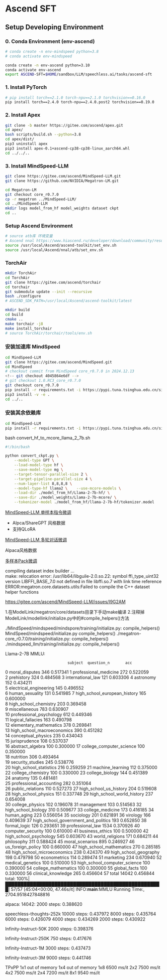 # Ascend SFT

## Setup Developing Environment

### 0. Conda Environment (env-ascend)

```bash
# conda create -n env-mindspeed python=3.8
# conda activate env-mindspeed

conda create -n env-ascend python=3.10
conda activate env-ascend
export ASCEND-SFT=$HOME/sandbox/LLM/speechless.ai/tasks/ascend-sft
```

### 1. Install PyTorch

```bash
# pip install torch==2.1.0 torch-npu==2.1.0 torchvision==0.16.0
pip install torch==2.4.0 torch-npu==2.4.0.post2 torchvision==0.19.0
```

### 2. Install Apex

```bash
git clone -b master https://gitee.com/ascend/apex.git
cd apex/
bash scripts/build.sh --python=3.8
cd apex/dist/
pip3 uninstall apex
pip3 install apex-0.1+ascend-cp38-cp38-linux_aarch64.whl
cd ../../..
```

### 3. Install MindSpeed-LLM

```bash
git clone https://gitee.com/ascend/MindSpeed-LLM.git
git clone https://github.com/NVIDIA/Megatron-LM.git

cd Megatron-LM
git checkout core_r0.7.0
cp -r megatron ../MindSpeed-LLM/
cd ../MindSpeed-LLM
mkdir logs model_from_hf model_weights dataset ckpt
cd ..
```

### Setup Ascend Environment

```bash
# source atb库 环境变量
# Ascend nnal https://www.hiascend.ru/developer/download/community/result?module=pt&version=6.0.1.alpha001
source /usr/local/Ascend/ascend-toolkit/set_env.sh 
source /usr/local/Ascend/nnal/atb/set_env.sh 
```

### TorchAir

```bash
mkdir TorchAir
cd TorchAir
git clone https://gitee.com/ascend/torchair
cd torchair
git submodule update --init --recursive
bash ./configure
# ASCEND_SDK_PATH=/usr/local/Ascend/ascend-toolkit/latest

mkdir build
cd build
cmake ..
make torchair -j8
make install_torchair
# source TorchAir/torchair/tools/env.sh
```

### 安装加速库 MindSpeed

```bash
cd MindSpeed-LLM
git clone https://gitee.com/ascend/MindSpeed.git
cd MindSpeed
# checkout commit from MindSpeed core_r0.7.0 in 2024.12.13
<!-- git checkout 4045864e6df -->
# git checkout 1.0.RC3_core_r0.7.0
git checkout core_r0.7.0
pip install -r requirements.txt -i https://pypi.tuna.tsinghua.edu.cn/simple
pip3 install -v -e .
cd ../..
```

### 安装其余依赖库

```bash
cd MindSpeed-LLM
pip install -r requirements.txt -i https://pypi.tuna.tsinghua.edu.cn/simple
```

bash convert_hf_to_mcore_llama_2_7b.sh

```bash
#!/bin/bash

python convert_ckpt.py \
    --model-type GPT \
    --load-model-type hf \
    --save-model-type mg \
    --target-tensor-parallel-size 2 \
    --target-pipeline-parallel-size 4 \
    --num-layer-list 8,8,8,8 \
    --model-type-hf llama2 \    --use-mcore-models \
    --load-dir ./model_from_hf/Llama-2-7b-hf/ \
    --save-dir ./model_weights/Llama-2-7b-mcore/ \
    --tokenizer-model ./model_from_hf/llama-2-7b-hf/tokenizer.model
```

[MindSpeed-LLM 单样本指令微调](https://gitee.com/ascend/MindSpeed-LLM/blob/master/docs/features/instruction_finetune.md)

- Alpca/ShareGPT 风格数据
- 支持QLoRA

[MindSpeed-LLM 多轮对话微调](https://gitee.com/ascend/MindSpeed-LLM/blob/master/docs/features/multi-turn_conversation.md)

Alpaca风格数据

[多样本Pack微调](https://gitee.com/ascend/MindSpeed-LLM/blob/master/docs/features/multi-sample_pack_fine-tuning.md)



compiling dataset index builder ...          
make: relocation error: /usr/lib64/libguile-2.0.so.22: symbol ffi_type_uint32 version LIBFFI_BASE_7.0 not defined in file libffi.so.7 with link time reference
ERROR:megatron.core.datasets.utils:Failed to compile the C++ dataset helper functions

https://gitee.com/ascend/MindSpeed-LLM/issues/I9G2AM

1.在ModelLink/megatron/core/datasets目录下手动make编译
2.注释掉ModelLink/modellink/initialize.py中的#compile_helpers()方法

./MindSpeed/mindspeed/mindspore/training/initialize.py: compile_helpers()
MindSpeed/mindspeed/initialize.py compile_helpers()
./megatron-core_r0.7.0/training/initialize.py:        compile_helpers() 
./mindspeed_llm/training/initialize.py:        compile_helpers() 




Llama-2-7B
MMLU:

                                subject  question_n       acc         
0                        moral_disputes         346  0.517341
1                 professional_medicine         272  0.522059               
2                            prehistory         324  0.484568
3                     international_law         121  0.603306
4                             astronomy         152  0.434211                                  
5                electrical_engineering         145  0.496552                                  
6                       human_sexuality         131  0.541985
7          high_school_european_history         165  0.600000                                  
8                 high_school_chemistry         203  0.369458                                  
9                         miscellaneous         783  0.630907                                  
10              professional_psychology         612  0.449346                                  
11                    logical_fallacies         163  0.490798                                  
12               elementary_mathematics         378  0.269841           
13           high_school_macroeconomics         390  0.451282                                  
14                   conceptual_physics         235  0.434043                                  
15                        jurisprudence         108  0.537037                                  
16                     abstract_algebra         100  0.300000
17             college_computer_science         100  0.350000                                  
18                            nutrition         306  0.493464                                  
19                     security_studies         245  0.538776            
20               high_school_statistics         216  0.259259
21                     machine_learning         112  0.375000
22                    college_chemistry         100  0.330000
23                      college_biology         144  0.451389                                  
24                              anatomy         135  0.481481                                  
25              professional_accounting         282  0.351064  
26                     public_relations         110  0.527273
27               high_school_us_history         204  0.519608                                  
28                  high_school_physics         151  0.337748
29            high_school_world_history         237  0.654008                    
30                      college_physics         102  0.196078
31                           management         103  0.514563
32                  high_school_biology         310  0.509677
33                     college_medicine         173  0.416185
34                          human_aging         223  0.556054
35                            sociology         201  0.621891
36                             virology         166  0.409639
37  high_school_government_and_politics         193  0.652850
38                         formal_logic         126  0.293651
39                     professional_law        1534  0.370926
40                    computer_security         100  0.610000
41                      business_ethics         100  0.500000
42               high_school_psychology         545  0.603670
43                      world_religions         171  0.684211
44                           philosophy         311  0.588424
45                      moral_scenarios         895  0.246927
46                    us_foreign_policy         100  0.660000
47              high_school_mathematics         270  0.285185
48           high_school_microeconomics         238  0.424370
49                high_school_geography         198  0.479798
50                         econometrics         114  0.289474
51                            marketing         234  0.670940
52                     medical_genetics         100  0.510000
53         high_school_computer_science         100  0.390000
54                  college_mathematics         100  0.300000
55                         global_facts         100  0.330000
56                   clinical_knowledge         265  0.456604
57                                total       14042  0.456844
total: 100%|███████████████████████████████████████████████████| 57/57 [45:04<00:00, 47.46s/it]
INFO:__main__:MMLU Running Time:, 2704.9518427848816

alpaca: 14042: 
2000 steps: 0.388620

speechless-thoughts-252k
10000 steps: 0.437972
8000 steps:  0.435764
6000 steps:  0.426079
4000 steps:  0.434269
2000 steps:  0.430922

Infinity-Instruct-50K
2000 steps: 0.398376

Infinity-Instruct-250K
750 steps: 0.417676

Infinity-Instruct-1M
3000 steps: 0.437473

Infinity-Instruct-3M
9000 steps: 0.441746

TPxPP
1x1 out of memory
1x4 out of memory
1x8 6500 ms/it
2x2 7500 ms/it
4x2 7500 ms/it
2x4 7200 ms/it
8x1 9540 ms/it
